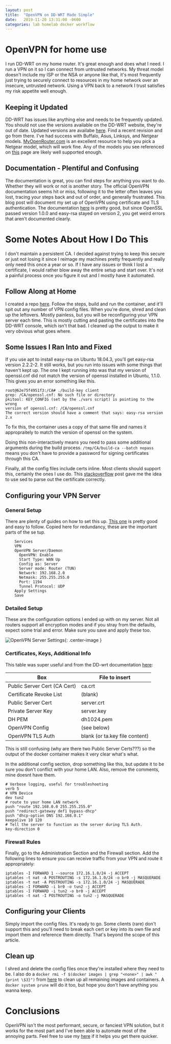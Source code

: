 ```yaml
---
layout: post
title:  "OpenVPN on DD-WRT Made Simple"
date:   2019-11-20 13:31:00 -0600
categories: lab homelab docker workflow
---
```




# OpenVPN for home use

I run DD-WRT on my home router. It's great enough and does what I need. I run a VPN on it so I can connect from untrusted networks. My threat model doesn't include my ISP or the NSA or anyone like that, it's most frequently just trying to securely connect to resources in my home network over an insecure, untrusted network. Using a VPN back to a network I trust satisfies my risk appetite well enough.


## Keeping it Updated

DD-WRT has issues like anything else and needs to be frequently updated. You should not use the versions available on the DD-WRT website, they're out of date. Updated versions are availabe [here](https://download1.dd-wrt.com/dd-wrtv2/downloads/betas/2019/). Find a recent revision and go from there. I've had success with Buffalo, Asus, Linksys, and Netgear models. [MyOpenRouter.com](https://www.myopenrouter.com/) is an excellent resource to help you pick a Netgear model, which will work fine. Any of the models you see referenced on [this](https://www.myopenrouter.com/download) page are likely well supported enough. 


## Documentation - Plentiful and Confusing

The documentation is great, you can find steps for anything you want to do. Whether they will work or not is another story. The official OpenVPN documentation seems hit or miss, following it to the letter often leaves you lost, tracing your steps back and out of order, and generally frustrated. This blog post will document my set up of OpenVPN using certificate and TLS authentication. The documentation [here](https://wiki.dd-wrt.com/wiki/index.php/VPN_(the_easy_way)_v24+#Creating_Certificates_using_Ubuntu_Linux) is pretty good, but since OpenSSL passed version 1.0.0 and easy-rsa stayed on version 2, you get weird errors that aren't documented clearly.



# Some Notes About How I Do This

I don't maintain a persistent CA. I decided against trying to keep this secure or just not losing it since I reimage my machines pretty frequently and really only need this once a year or so. If I have any issues or think I lost a certificate, I would rather blow away the entire setup and start over. It's not a painful process once you figure it out and I mostly have it automated. 


## Follow Along at Home

I created a repo [here](https://github.com/remotephone/openvpn_cert_generator). Follow the steps, build and run the container, and it'll spit out any number of VPN config files. When you're done, shred and clean up the leftovers. Mostly painless, but you will be reconfiguring your VPN server each time. This is mostly cutting and pasting the certificates into the DD-WRT console, which isn't that bad. I cleaned up the output to make it very obvious what goes where. 


## Some Issues I Ran Into and Fixed

If you use apt to install easy-rsa on Ubuntu 18.04.3, you'll get easy-rsa version 2.2.2-2. It still works, but you run into issues with some things that haven't kept up. The one I kept running into was that my version of openssl.cnf did not match the version of openssl installed in Ubuntu, 1.1.0. This gives you an error something like this.

~~~
root@62e75f4951f3:/CA# ./build-key client
grep: /CA/openssl.cnf: No such file or directory
pkitool: KEY_CONFIG (set by the ./vars script) is pointing to the wrong
version of openssl.cnf: /CA/openssl.cnf
The correct version should have a comment that says: easy-rsa version 2.x
~~~

To fix this, the container uses a copy of that same file and names it appropraitely to match the version of openssl on the system.

Doing this non-interactively means you need to pass some additional arguments during the build process. `/tmp/CA/build-ca --batch nopass` means you don't have to provide a password for signing certificates through this CA. 

Finally, all the config files include certs inline. Most clients should support this, certainly the ones I use do. This [stackoverflow](https://stackoverflow.com/questions/7103531/how-to-get-the-part-of-a-file-after-the-first-line-that-matches-a-regular-expres) post gave me the idea to use sed to parse out the certificate correctly. 


## Configuring your VPN Server

### General Setup

There are plenty of guides on how to set this up. [This one](https://www.remembertheusers.com/2018/01/0441-configuring-an-openvpn-server-in-dd-wrt-3.html) is pretty good and easy to follow. Copied here for redundancy, these are the important parts of the se tup. 

~~~
    Services
    VPN
    OpenVPN Server/Daemon
      OpenVPN: Enable
      Start Type: WAN Up
      Config as: Server 
      Server mode: Router (TUN)
      Network: 192.168.2.0
      Netmask: 255.255.255.0
      Port: 1194
      Tunnel Protocol: UDP
    Apply Settings
    Save
~~~

### Detailed Setup

These are the configuration options I ended up with on my server. Not all routers support all encryption modes and if you stray from the defaults, expect some trial and error. Make sure you save and apply these too. 

![OpenVPN Server Settings]({{site.url}}/images/openvpn_config.png){: .center-image }


### Certificates, Keys, Additional Info

This table was super useful and from the DD-wrt documentation [here](https://wiki.dd-wrt.com/wiki/index.php/VPN_(the_easy_way)_v24+):


| Box                          | File to insert                 |
|------------------------------|--------------------------------|
| Public Server Cert (CA Cert) | ca.crt                         |
| Certificate Revoke List      | (blank)                        |
| Public Server Cert           | server.crt                     |
| Private Server Key           | server.key                     |
| DH PEM                       | dh1024.pem                     |
| OpenVPN Config               | (see below)                    |
| OpenVPN TLS Auth             | blank (or ta.key file content) |

This is still confusing (why are there two Public Server Certs???) so the output of the docker container makes it very clear what's what. 

In the additional config section, drop something like this, but update it to be sure you don't conflict with your home LAN.  Also, remove the comments, mine doesnt have them. 

~~~
# Verbose logging, useful for troubleshooting
verb 5
# VPN Device
dev tun2
# route to your home LAN network
push "route 192.168.0.0 255.255.255.0"
push "redirect-gateway def1 bypass-dhcp"
push "dhcp-option DNS 192.168.0.1"
keepalive 10 120
# Tell the server to function as the server during TLS Auth. 
key-direction 0
~~~

### Firewall Rules

Finally, go to the Administration Section and the Firewall section. Add the following lines to ensure you can receive traffic from your VPN and route it appropriately:


~~~
iptables -I FORWARD 1 --source 172.16.1.0/24 -j ACCEPT
iptables -t nat -A POSTROUTING -s 172.16.1.0/24 -o br0 -j MASQUERADE
iptables -t nat -A POSTROUTING -s 172.16.1.0/24 -j MASQUERADE
iptables -I FORWARD -i br0 -o tun2 -j ACCEPT
iptables -I FORWARD -i tun2 -o br0 -j ACCEPT
iptables -t nat -I POSTROUTING -o tun2 -j MASQUERADE
~~~

## Configuring your Clients

Simply import the config files. It's ready to go. Some clients (rare) don't support this and you'll need to break each cert or key into its own file and import them and reference them directly. That's beyond the scope of this article. 


## Clean up

I shred and delete the config files once they're installed where they need to be. I also do a `docker rmi -f $(docker images | grep "<none>" | awk "{print \$3}")` from [here](https://forums.docker.com/t/command-to-remove-all-unused-images/20/7) to clean up all remaining images and containers. A `docker system prune` will do it too, but hope you don't have anything you wanna keep.


# Conclusions

OpenVPN isn't the most performant, secure, or fanciest VPN solution, but it works for the most part and I've been able to automate most of the annoying parts. Feel free to use my [here](https://github.com/remotephone/openvpn_cert_generator) if it helps you get there quicker.